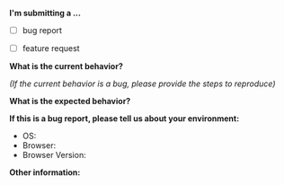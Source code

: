 **I'm submitting a ...**
  - [ ] bug report
  - [ ] feature request


**What is the current behavior?**


*(If the current behavior is a bug, please provide the steps to reproduce)*


**What is the expected behavior?**


**If this is a bug report, please tell us about your environment:**

- OS:
- Browser:
- Browser Version:

**Other information:**
